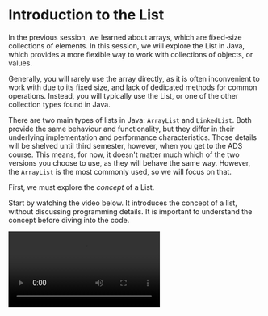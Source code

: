 # Introduction to the List

In the previous session, we learned about arrays, which are fixed-size collections of elements. In this session, we will explore the List in Java, which provides a more flexible way to work with collections of objects, or values.

Generally, you will rarely use the array directly, as it is often inconvenient to work with due to its fixed size, and lack of dedicated methods for common operations. Instead, you will typically use the List, or one of the other collection types found in Java.

There are two main types of lists in Java: `ArrayList` and `LinkedList`. Both provide the same behaviour and functionality, but they differ in their underlying implementation and performance characteristics. Those details will be shelved until third semester, however, when you get to the ADS course. This means, for now, it doesn't matter much which of the two versions you choose to use, as they will behave the same way. However, the `ArrayList` is the most commonly used, so we will focus on that.

First, we must explore the _concept_ of a List.

Start by watching the video below. It introduces the concept of a list, without discussing programming details. It is important to understand the concept before diving into the code.

<video src="https://youtu.be/26YDI7OAgsw"></video>